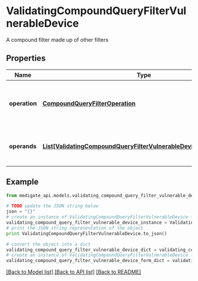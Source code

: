 # ValidatingCompoundQueryFilterVulnerableDevice

A compound filter made up of other filters

## Properties
Name | Type | Description | Notes
------------ | ------------- | ------------- | -------------
**operation** | [**CompoundQueryFilterOperation**](CompoundQueryFilterOperation.md) | Operation that is applied to join &#x60;operands&#x60; together | 
**operands** | [**List[ValidatingCompoundQueryFilterVulnerableDeviceOperandsInner]**](ValidatingCompoundQueryFilterVulnerableDeviceOperandsInner.md) | Other filters to join together using &#x60;operation&#x60; | 

## Example

```python
from medigate_api.models.validating_compound_query_filter_vulnerable_device import ValidatingCompoundQueryFilterVulnerableDevice

# TODO update the JSON string below
json = "{}"
# create an instance of ValidatingCompoundQueryFilterVulnerableDevice from a JSON string
validating_compound_query_filter_vulnerable_device_instance = ValidatingCompoundQueryFilterVulnerableDevice.from_json(json)
# print the JSON string representation of the object
print ValidatingCompoundQueryFilterVulnerableDevice.to_json()

# convert the object into a dict
validating_compound_query_filter_vulnerable_device_dict = validating_compound_query_filter_vulnerable_device_instance.to_dict()
# create an instance of ValidatingCompoundQueryFilterVulnerableDevice from a dict
validating_compound_query_filter_vulnerable_device_form_dict = validating_compound_query_filter_vulnerable_device.from_dict(validating_compound_query_filter_vulnerable_device_dict)
```
[[Back to Model list]](../README.md#documentation-for-models) [[Back to API list]](../README.md#documentation-for-api-endpoints) [[Back to README]](../README.md)



